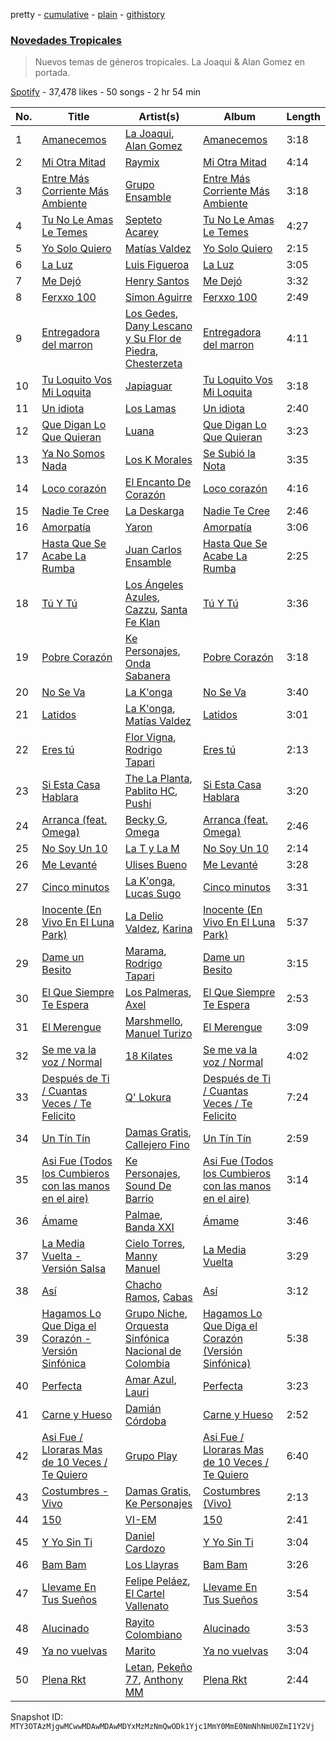 pretty - [cumulative](/playlists/cumulative/37i9dQZF1DXatk5BgNhCd7.md) - [plain](/playlists/plain/37i9dQZF1DXatk5BgNhCd7) - [githistory](https://github.githistory.xyz/mackorone/spotify-playlist-archive/blob/main/playlists/plain/37i9dQZF1DXatk5BgNhCd7)

### [Novedades Tropicales](https://open.spotify.com/playlist/37i9dQZF1DXatk5BgNhCd7)

> Nuevos temas de géneros tropicales\. La Joaqui & Alan Gomez en portada.

[Spotify](https://open.spotify.com/user/spotify) - 37,478 likes - 50 songs - 2 hr 54 min

| No. | Title | Artist(s) | Album | Length |
|---|---|---|---|---|
| 1 | [Amanecemos](https://open.spotify.com/track/4L6PEEISI0EWoKh8Wwtvuh) | [La Joaqui](https://open.spotify.com/artist/60XHOAhvEBiV6BGBOv8ClM), [Alan Gomez](https://open.spotify.com/artist/6oMRQ5H3A2XA5I3RG3leni) | [Amanecemos](https://open.spotify.com/album/3ybnP0l2GS9XlLOIoYGvPg) | 3:18 |
| 2 | [Mi Otra Mitad](https://open.spotify.com/track/0xCANaLk8F91mIUdOm3ljG) | [Raymix](https://open.spotify.com/artist/0hHT2BH7XTm3ZdZb6CX064) | [Mi Otra Mitad](https://open.spotify.com/album/0gtkL0OqqDGkXlqqDDk2JM) | 4:14 |
| 3 | [Entre Más Corriente Más Ambiente](https://open.spotify.com/track/37gOKMn1N4Ou4eu4FFXMSE) | [Grupo Ensamble](https://open.spotify.com/artist/4qDQBPUMcJUH7BQ9dfJnfI) | [Entre Más Corriente Más Ambiente](https://open.spotify.com/album/7HlNv6nlYv7HF3GG7sjhxE) | 3:18 |
| 4 | [Tu No Le Amas Le Temes](https://open.spotify.com/track/1NtHnC4fwgZgyau1iB0OUV) | [Septeto Acarey](https://open.spotify.com/artist/5Vz74ibGHBQaUa2ALDOH0v) | [Tu No Le Amas Le Temes](https://open.spotify.com/album/66VaIF8N45bI0tldUbZc9U) | 4:27 |
| 5 | [Yo Solo Quiero](https://open.spotify.com/track/4yUTI5d0bHHPAnlHYO2ZeF) | [Matías Valdez](https://open.spotify.com/artist/6SGCqG5HEr5gFZR9ct8wID) | [Yo Solo Quiero](https://open.spotify.com/album/5rUuB1ky1L9eAQBrs5y88c) | 2:15 |
| 6 | [La Luz](https://open.spotify.com/track/1nW7z9bBdVApMNrgvrqYMF) | [Luis Figueroa](https://open.spotify.com/artist/7waNCUQ1Ne7OoNHgqpgMZ7) | [La Luz](https://open.spotify.com/album/0BCkK4DlEhdJtoYNzWLMb0) | 3:05 |
| 7 | [Me Dejó](https://open.spotify.com/track/0cWiFRmbTH7UgvGvnbrwYA) | [Henry Santos](https://open.spotify.com/artist/1cUfMJtWJXfhTQvYGJQtaF) | [Me Dejó](https://open.spotify.com/album/5y2KhInoOW0vVMYmjOyUXr) | 3:32 |
| 8 | [Ferxxo 100](https://open.spotify.com/track/0jq8lpQ9ByuS5edGqyxW3A) | [Simon Aguirre](https://open.spotify.com/artist/3tkCQ0W9ITi32E2ddBdU0M) | [Ferxxo 100](https://open.spotify.com/album/2Y8mKiqSkiUxTLjWexol3F) | 2:49 |
| 9 | [Entregadora del marron](https://open.spotify.com/track/5JuY0cPMjo7MtXmtxYVl2v) | [Los Gedes](https://open.spotify.com/artist/466KoO2fOYbRfjIbOgNobf), [Dany Lescano y Su Flor de Piedra](https://open.spotify.com/artist/1VFoC9tUQhiWZO6H4yMK05), [Chesterzeta](https://open.spotify.com/artist/57LKawbl0pHpkrNfosEgFG) | [Entregadora del marron](https://open.spotify.com/album/06cbl7hbbq92zYfKYIrTjA) | 4:11 |
| 10 | [Tu Loquito Vos Mi Loquita](https://open.spotify.com/track/3NC2VUVsR6BsM1qC3qtqvk) | [Japiaguar](https://open.spotify.com/artist/3yj43IXk2ADWZ9y6Q2oRMK) | [Tu Loquito Vos Mi Loquita](https://open.spotify.com/album/3mo2JuYksoOoGepCCFyyhE) | 3:18 |
| 11 | [Un idiota](https://open.spotify.com/track/3bZmlFD7HbNl7hoFAbpB6g) | [Los Lamas](https://open.spotify.com/artist/7wj7mzfPsDlJjUyg2TIW1n) | [Un idiota](https://open.spotify.com/album/0pwhICXs9SRDeMOTEx8kW1) | 2:40 |
| 12 | [Que Digan Lo Que Quieran](https://open.spotify.com/track/6eSuWZZn53btQVcjZojyvb) | [Luana](https://open.spotify.com/artist/6uJKnn4CV4IIop8mg4kCUy) | [Que Digan Lo Que Quieran](https://open.spotify.com/album/4q5XDoCHx7lWNvVqK8HI9w) | 3:23 |
| 13 | [Ya No Somos Nada](https://open.spotify.com/track/6kliDqdZj1TKHEpuuI0QhW) | [Los K Morales](https://open.spotify.com/artist/1fGyfOQwyXQgEPePzrFQ63) | [Se Subió la Nota](https://open.spotify.com/album/53Imi3PCN06wdHRijazqsl) | 3:35 |
| 14 | [Loco corazón](https://open.spotify.com/track/6kkF3ahk5KEOULKC1flQ04) | [El Encanto De Corazón](https://open.spotify.com/artist/0e4mJsxNyor60CJ34EtJd2) | [Loco corazón](https://open.spotify.com/album/0e1PXraRWdzGfK2gcmHuQq) | 4:16 |
| 15 | [Nadie Te Cree](https://open.spotify.com/track/6J09x4CpmKByyLqA1kXDcg) | [La Deskarga](https://open.spotify.com/artist/3Pohtvl5MO8eQpaZVOrhUS) | [Nadie Te Cree](https://open.spotify.com/album/5XWfaEsFBthIsAKKB3BHm4) | 2:46 |
| 16 | [Amorpatía](https://open.spotify.com/track/5KcBIsc2ZxSNQe11Q7xRkq) | [Yaron](https://open.spotify.com/artist/40Nzr76J5FmWLU10e47Hdo) | [Amorpatía](https://open.spotify.com/album/11iFaCnCBse4TA8ex0cxkF) | 3:06 |
| 17 | [Hasta Que Se Acabe La Rumba](https://open.spotify.com/track/73ZUIE6yLFm4I9uacNQEsj) | [Juan Carlos Ensamble](https://open.spotify.com/artist/2D6mQmDTdaLcA9BZytb4yk) | [Hasta Que Se Acabe La Rumba](https://open.spotify.com/album/3anpJEFYjnbEzhOYDHMT97) | 2:25 |
| 18 | [Tú Y Tú](https://open.spotify.com/track/6gnbz54mNEfB82Tl9pv5Z1) | [Los Ángeles Azules](https://open.spotify.com/artist/0ZCO8oVkMj897cKgFH7fRW), [Cazzu](https://open.spotify.com/artist/6w3SkAHYPsQ1bxV7VDlG5y), [Santa Fe Klan](https://open.spotify.com/artist/4tm8CEdm4pkQsEh4jIr9Yp) | [Tú Y Tú](https://open.spotify.com/album/4kWBOGoMzrHdXf4dGzBPXp) | 3:36 |
| 19 | [Pobre Corazón](https://open.spotify.com/track/1gpayq8BQ8Z1AZSCHUeZOC) | [Ke Personajes](https://open.spotify.com/artist/06Q5VlSAku57lFzyME3HrM), [Onda Sabanera](https://open.spotify.com/artist/25CQYerNOaucOLHuEuvC9P) | [Pobre Corazón](https://open.spotify.com/album/1IV4edNM4eYtHUOieGtIj9) | 3:18 |
| 20 | [No Se Va](https://open.spotify.com/track/44VMZB1D8fovWxdDIwIPo6) | [La K'onga](https://open.spotify.com/artist/3ghRXw2nUEH2THaL82hw8R) | [No Se Va](https://open.spotify.com/album/7Cn5f97ZxIoUwstXEtWaTJ) | 3:40 |
| 21 | [Latidos](https://open.spotify.com/track/2WFrChyI5KlmxunG45Sqws) | [La K'onga](https://open.spotify.com/artist/3ghRXw2nUEH2THaL82hw8R), [Matías Valdez](https://open.spotify.com/artist/6SGCqG5HEr5gFZR9ct8wID) | [Latidos](https://open.spotify.com/album/307d2X9AdbxbyFd008xmn7) | 3:01 |
| 22 | [Eres tú](https://open.spotify.com/track/0Pitll8dA5EpLi6i85IkOT) | [Flor Vigna](https://open.spotify.com/artist/7xknmvFivAH3FxfLCQKuKE), [Rodrigo Tapari](https://open.spotify.com/artist/1wkImvL5XLLhrNcmX7sVt4) | [Eres tú](https://open.spotify.com/album/0nzH2tBvfKWN4AJ26TETH9) | 2:13 |
| 23 | [Si Esta Casa Hablara](https://open.spotify.com/track/2F3j0BgLcRjuAd7gAvrlQp) | [The La Planta](https://open.spotify.com/artist/4oZolC0sCwCAKqsNXfRlVS), [Pablito HC](https://open.spotify.com/artist/3VGOer5eApPF1qsyYXlMFT), [Pushi](https://open.spotify.com/artist/1l6UgL5G16tId4qoYH8qJn) | [Si Esta Casa Hablara](https://open.spotify.com/album/7JTFZ8I4RPHodlhmX2faiP) | 3:20 |
| 24 | [Arranca \(feat\. Omega\)](https://open.spotify.com/track/6IdcyYfBz9LG3SWIKVyNgh) | [Becky G](https://open.spotify.com/artist/4obzFoKoKRHIphyHzJ35G3), [Omega](https://open.spotify.com/artist/1UjxAZqzphB1tsMb1aWBj0) | [Arranca \(feat\. Omega\)](https://open.spotify.com/album/3d0XlD9jrpNetVgDfsErG4) | 2:46 |
| 25 | [No Soy Un 10](https://open.spotify.com/track/3S3WhDTKcVtuRfWfJulLuE) | [La T y La M](https://open.spotify.com/artist/1FxPMQ9A0882eNDx3ZkD6B) | [No Soy Un 10](https://open.spotify.com/album/1w15wkI8Fnelrb4dMkCiFr) | 2:14 |
| 26 | [Me Levanté](https://open.spotify.com/track/0VyS8re7IhTDbpZmKrKfv2) | [Ulises Bueno](https://open.spotify.com/artist/2UqRkW2wfEkZmyvKyTTv2W) | [Me Levanté](https://open.spotify.com/album/2mHs7EdBXg7dMkFvDMZC9d) | 3:28 |
| 27 | [Cinco minutos](https://open.spotify.com/track/4M7gtZi4Tai6gJMIkNzWcC) | [La K'onga](https://open.spotify.com/artist/3ghRXw2nUEH2THaL82hw8R), [Lucas Sugo](https://open.spotify.com/artist/0WnP62TjkFfRrt52yE8zcX) | [Cinco minutos](https://open.spotify.com/album/2q2u75ecRs9D2IhKY2bo1R) | 3:31 |
| 28 | [Inocente \(En Vivo En El Luna Park\)](https://open.spotify.com/track/6qM2i722HNgqvpNBwYzKIk) | [La Delio Valdez](https://open.spotify.com/artist/3tzacGOmngxUV8W8lU9h3Q), [Karina](https://open.spotify.com/artist/1QZuAtDYNrk2QMogJulsyq) | [Inocente \(En Vivo En El Luna Park\)](https://open.spotify.com/album/2HsF8RzCLIH8Mz5dt1mSrf) | 5:37 |
| 29 | [Dame un Besito](https://open.spotify.com/track/2Vl1IkovKwtLBAVUdOqZ0a) | [Marama](https://open.spotify.com/artist/4GepMkTgrIZECoCC55vqjW), [Rodrigo Tapari](https://open.spotify.com/artist/1wkImvL5XLLhrNcmX7sVt4) | [Dame un Besito](https://open.spotify.com/album/2KephD8YhQRMfagIcLI7r8) | 3:15 |
| 30 | [El Que Siempre Te Espera](https://open.spotify.com/track/7DamHboUtPW1M1K6EkIg4c) | [Los Palmeras](https://open.spotify.com/artist/2Htm0q72SjGSmsy8EOIhRG), [Axel](https://open.spotify.com/artist/32x1uogH2zajP85pzZAtuE) | [El Que Siempre Te Espera](https://open.spotify.com/album/05JrWs6dpHryCNWvcbTRwG) | 2:53 |
| 31 | [El Merengue](https://open.spotify.com/track/51FvjPEGKq2zByeeEQ43V9) | [Marshmello](https://open.spotify.com/artist/64KEffDW9EtZ1y2vBYgq8T), [Manuel Turizo](https://open.spotify.com/artist/0tmwSHipWxN12fsoLcFU3B) | [El Merengue](https://open.spotify.com/album/6sU751LOdNBPvVErW1GunP) | 3:09 |
| 32 | [Se me va la voz / Normal](https://open.spotify.com/track/717a02PPNnSexxZySWaG9t) | [18 Kilates](https://open.spotify.com/artist/2rqtqFiCGyzaRSYdgMiMNC) | [Se me va la voz / Normal](https://open.spotify.com/album/3lEPODcqZx2MNFj1xbXAd8) | 4:02 |
| 33 | [Después de Ti / Cuantas Veces / Te Felicito](https://open.spotify.com/track/7b4hZRdUXRgCWJxQZhA7Kf) | [Q' Lokura](https://open.spotify.com/artist/7dlkBH23ERFXxuNoMHq94Y) | [Después de Ti / Cuantas Veces / Te Felicito](https://open.spotify.com/album/1wGqGNxHO2R8jIYNh3Y6TF) | 7:24 |
| 34 | [Un Tín Tín](https://open.spotify.com/track/2gRN8dGLqnpj0TKoGE8sb5) | [Damas Gratis](https://open.spotify.com/artist/3YeBTR1Q1rUxKguz4jP6UV), [Callejero Fino](https://open.spotify.com/artist/6GRwwWAtmusrgAL5JF9Dfr) | [Un Tín Tín](https://open.spotify.com/album/4a5QcsvWyKziBN7cNw1E5b) | 2:59 |
| 35 | [Asi Fue \(Todos los Cumbieros con las manos en el aire\)](https://open.spotify.com/track/1TqVbvwPmESLvgkueeJI4V) | [Ke Personajes](https://open.spotify.com/artist/06Q5VlSAku57lFzyME3HrM), [Sound De Barrio](https://open.spotify.com/artist/6jz0DkcaOtGlaNOA67rzIU) | [Asi Fue \(Todos los Cumbieros con las manos en el aire\)](https://open.spotify.com/album/1jnDr8K9IxgrZM94g6fXD1) | 3:14 |
| 36 | [Ámame](https://open.spotify.com/track/654pI1J9vB1K8SSVUe0ZUP) | [Palmae](https://open.spotify.com/artist/6UnXebpVutLe2rgBz108JR), [Banda XXI](https://open.spotify.com/artist/4She1focTkX0pwpJUtS5eo) | [Ámame](https://open.spotify.com/album/4swAxvFAAKtzCLFDZjM6mz) | 3:46 |
| 37 | [La Media Vuelta \- Versión Salsa](https://open.spotify.com/track/42p0wbRmmYsxV7urL8ijki) | [Cielo Torres](https://open.spotify.com/artist/7AqX9JGo4WdLp5gPNSRoDJ), [Manny Manuel](https://open.spotify.com/artist/7gSCtDiDLABfTqTc1OYjKd) | [La Media Vuelta](https://open.spotify.com/album/3Xi5dIMcuaIpcZorzYGaSv) | 3:29 |
| 38 | [Así](https://open.spotify.com/track/2qrlCezQmUNKTL7nCpEfhP) | [Chacho Ramos](https://open.spotify.com/artist/7Bl9s8h4F1jcX1aJYHBpfm), [Cabas](https://open.spotify.com/artist/3W4lVkySjtIvd67UUg0F3i) | [Así](https://open.spotify.com/album/4ZxCJswa4u43DddKMxowj3) | 3:12 |
| 39 | [Hagamos Lo Que Diga el Corazón \- Versión Sinfónica](https://open.spotify.com/track/4hylk17Bo5u7qK7FfjNz7v) | [Grupo Niche](https://open.spotify.com/artist/1zng9JZpblpk48IPceRWs8), [Orquesta Sinfónica Nacional de Colombia](https://open.spotify.com/artist/7sUl9zCp7EkwUAnAEaH26W) | [Hagamos Lo Que Diga el Corazón \(Versión Sinfónica\)](https://open.spotify.com/album/4oQHXfUffQUYqRgb6zc4A2) | 5:38 |
| 40 | [Perfecta](https://open.spotify.com/track/6ENJrMm3Kxj6pZKGGB3DLI) | [Amar Azul](https://open.spotify.com/artist/04TVfWdJWbfH0FOT2zA1Tg), [Lauri](https://open.spotify.com/artist/5DkMnet9UIBiZY5TlAPsKo) | [Perfecta](https://open.spotify.com/album/4t1mtvtgdEtwlfen0Ks7yp) | 3:23 |
| 41 | [Carne y Hueso](https://open.spotify.com/track/4fBwGayooviYEnA9JtVvCO) | [Damián Córdoba](https://open.spotify.com/artist/7e3BSeFzlCGyAdbsUbgUaD) | [Carne y Hueso](https://open.spotify.com/album/3MhwWWlj5z3P2BbnyQr5od) | 2:52 |
| 42 | [Asi Fue / Lloraras Mas de 10 Veces / Te Quiero](https://open.spotify.com/track/5PDjNRHHWb31OL09yfX1rT) | [Grupo Play](https://open.spotify.com/artist/2PFG7Z9o7dUTCCVAuzZYJS) | [Asi Fue / Lloraras Mas de 10 Veces / Te Quiero](https://open.spotify.com/album/2UBWfidfb9slANGxBGUjkq) | 6:40 |
| 43 | [Costumbres \- Vivo](https://open.spotify.com/track/6HT88WDVwEJiHEbPuQ5XcB) | [Damas Gratis](https://open.spotify.com/artist/3YeBTR1Q1rUxKguz4jP6UV), [Ke Personajes](https://open.spotify.com/artist/06Q5VlSAku57lFzyME3HrM) | [Costumbres \(Vivo\)](https://open.spotify.com/album/5bF1CFdbRtYvsCbVro137h) | 2:13 |
| 44 | [150](https://open.spotify.com/track/1ZXqp0VNLjSOp561q0ibGy) | [VI\-EM](https://open.spotify.com/artist/44hJXrVhoyA1fV1dn4wdHC) | [150](https://open.spotify.com/album/6WtIuVl31By54AycY3tUHa) | 2:41 |
| 45 | [Y Yo Sin Ti](https://open.spotify.com/track/6ZafhodntQlhMfzHOwlmxw) | [Daniel Cardozo](https://open.spotify.com/artist/3Mr0TsHv8DUbDBMEFW2L9T) | [Y Yo Sin Ti](https://open.spotify.com/album/2hWhnJTo0ollElLB8rPIjR) | 3:04 |
| 46 | [Bam Bam](https://open.spotify.com/track/3dCoe7y94ornUePuIA2fou) | [Los Llayras](https://open.spotify.com/artist/2ArV1M689cANDANMu9OfBz) | [Bam Bam](https://open.spotify.com/album/0jlSEVTXKtDfoUeCTOGcZE) | 3:26 |
| 47 | [Llevame En Tus Sueños](https://open.spotify.com/track/0MGNj51J2n4CUUS5mfqQ3J) | [Felipe Peláez](https://open.spotify.com/artist/6dexNK5MjEL8UvmA5MjSgg), [El Cartel Vallenato](https://open.spotify.com/artist/4DAKyqwlXgDOauAHOL2kat) | [Llevame En Tus Sueños](https://open.spotify.com/album/56w8djRlzo41DNeafd89tI) | 3:54 |
| 48 | [Alucinado](https://open.spotify.com/track/5E5BDQdq5uYYnY95hlqjs5) | [Rayito Colombiano](https://open.spotify.com/artist/3yJUTkFm88TiJPLhLHKumn) | [Alucinado](https://open.spotify.com/album/6YXKj7WGFu6asG1yLHgzWD) | 3:53 |
| 49 | [Ya no vuelvas](https://open.spotify.com/track/0qo3TV9s4xXjDNvhn3xKIS) | [Marito](https://open.spotify.com/artist/6635eN3p3KGQiPdlFFvred) | [Ya no vuelvas](https://open.spotify.com/album/1neUuj2OkhOvvsE8jz7gfg) | 3:04 |
| 50 | [Plena Rkt](https://open.spotify.com/track/2cOcNId9bPrHwIVuq5sJme) | [Letan](https://open.spotify.com/artist/14LqX7WKEinOwg1VZcM1xE), [Pekeño 77](https://open.spotify.com/artist/5eIRbSES1yeGSBuqZ4xvuD), [Anthony MM](https://open.spotify.com/artist/3L0TDlLE2v4lWjz5vw3vE8) | [Plena Rkt](https://open.spotify.com/album/5QXEiMJOD1b4tTzhEEdzln) | 2:44 |

Snapshot ID: `MTY3OTAzMjgwMCwwMDAwMDAwMDYxMzMzNmQwODk1Yjc1MmY0MmE0NmNhNmU0ZmI1Y2Vj`
